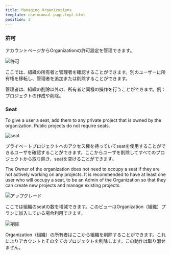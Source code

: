 ```yaml
---
title: Managing Organizations
template: usermanual-page.tmpl.html
position: 2
---
```


### 許可

アカウントページからOrganizationの許可設定を管理できます。

![許可][1]

ここでは、組織の所有者と管理者を確認することができます。別のユーザーに所有権を移転し、管理者を追加または削除することができます。

管理者は、組織の削除以外の、所有者と同様の操作を行うことができます。例：プロジェクトの作成や削除。

### Seat

To give a user a seat, add them to any private project that is owned by the organization. Public projects do not require seats.

![seat][2]

プライベートプロジェクトへのアクセス権を持っていてseatを使用することができるユーザを確認することができます。ここからユーザを削除してすべてのプロジェクトから取り除き、seatを空けることができます。

The Owner of the organization does not need to occupy a seat if they are not actively working on any projects. It is recommended to have at least one user who will occupy a seat, to be an Admin of the Organization so that they can create new projects and manage existing projects.

![アップグレード][3]

ここでは組織のseatの数を増減できます。このビューはOrganization（組織）プランに加入している場合利用できます。

![削除][4]

Organization（組織）の所有者はここから組織を削除することができます。これによりアカウントとその全てのプロジェクトを削除します。この動作は取り消せません。

[1]: /images/user-manual/organizations/permissions.png "Permissions"
[2]: /images/user-manual/organizations/seats.png "Seats"
[3]: /images/user-manual/organizations/upgrade.png "Upgrade"
[4]: /images/user-manual/organizations/delete.png "Delete"


